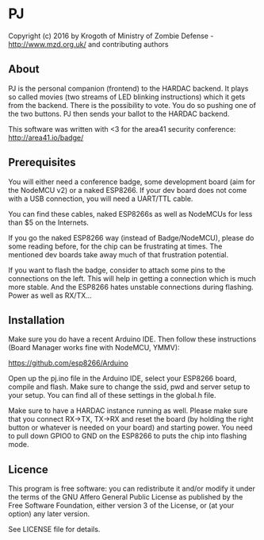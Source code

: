 PJ
===

Copyright (c) 2016 by Krogoth of
Ministry of Zombie Defense - http://www.mzd.org.uk/
and contributing authors

## About ##

PJ is the personal companion (frontend) to the HARDAC backend. It plays so called movies (two streams of LED blinking 
instructions) which it gets from the backend. There is the possibility to vote. You do so pushing one of the two buttons. 
PJ then sends your ballot to the HARDAC backend.

This software was written with <3 for the area41 security conference: http://area41.io/badge/


## Prerequisites ##

You will either need a conference badge, some development board (aim for the NodeMCU v2) or a naked ESP8266. If your dev 
board does not come with a USB connection, you will need a UART/TTL cable.

You can find these cables, naked ESP8266s as well as NodeMCUs for less than $5 on the Internets.

If you go the naked ESP8266 way (instead of Badge/NodeMCU), please do some reading before, for the chip can be frustrating 
at times. The mentioned dev boards take away much of that frustration potential.

If you want to flash the badge, consider to attach some pins to the connections on the left. This will help in getting
a connection which is much more stable. And the ESP8266 hates unstable connections during flashing. Power as well as RX/TX...

## Installation ##
Make sure you do have a recent Arduino IDE. Then follow these instructions (Board Manager works fine with NodeMCU, YMMV):

https://github.com/esp8266/Arduino

Open up the pj.ino file in the Arduino IDE, select your ESP8266 board, compile and flash. Make sure to change the 
ssid, pwd and server setup to your setup. You can find all of these settings in the global.h file.

Make sure to have a HARDAC instance running as well.
Please make sure that you connect RX->TX, TX->RX and reset the board (by holding the right button or whatever is needed 
on your board) and starting power. You need to pull down GPIO0 to GND on the ESP8266 to puts the chip into flashing mode.

## Licence ##
This program is free software: you can redistribute it and/or modify
 it under the terms of the GNU Affero General Public License as published
 by the Free Software Foundation, either version 3 of the License, or
 (at your option) any later version.
 
 See LICENSE file for details. 